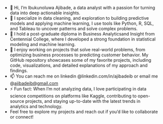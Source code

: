 - 👋 Hi, I’m Ibukunoluwa Ajibade, a data analyst with a passion for turning data into deep actionable insights.
- 👀 I specialize in data cleaning, and exploration to building predictive models and applying machine learning, I use tools like Python, R, SQL, and Tableau to uncover patterns and solve complex problems.
- 🌱 I hold a post-graduate diploma in Business Analyticsand Insight from Centennial College, where I developed a strong foundation in statistical modeling and machine learning.
- 💞️ I enjoy working on projects that solve real-world problems, from optimizing business processes to predicting customer behavior. My GitHub repository showcases some of my favorite projects, including code, visualizations, and detailed explanations of my approach and findings.
- 📫 You can reach me on linkedin @linkedin.com/in/ajibadeib or email me @ajibadeib@gmail.com
- ⚡ Fun fact: When I’m not analyzing data, I love participating in data science competitions on platforms like Kaggle, contributing to open-source projects, and staying up-to-date with the latest trends in analytics and technology.
- Feel free to explore my projects and reach out if you’d like to collaborate or connect!
<!---
AjibadeIB/AjibadeIB is a ✨ special ✨ repository because its `README.md` (this file) appears on your GitHub profile.
You can click the Preview link to take a look at your changes.
--->
